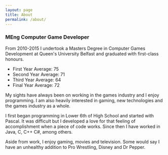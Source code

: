 ```yaml
---
layout: page
title: About
permalink: /about/
---
```


<h3>MEng Computer Game Developer</h3>

From 2010-2015 I undertook a Masters Degree in Computer Games Development at Queen's University Belfast and graduated with first-class honours.

* First Year Average: 75
* Second Year Average: 71
* Third Year Average: 64
* Final Year Average: 72

My sights have always been on working in the games industry and I enjoy programming. I am also heavily interested in gaming, new technologies and the games industry as a whole.

I first began programming in Lower 6th of High School and started with Pascal. It was difficult but I developed a love for that feeling of accomplishment when a piece of code works. Since then I have worked in Java, C, C++ C#, among others.

Aside from work, I enjoy gaming, movies and television. Some would say I have an unhealthy addition to Pro Wrestling, Disney and Dr Pepper.

